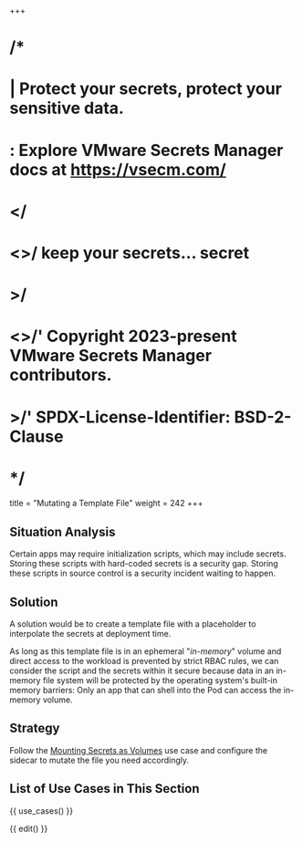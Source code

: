 +++
# /*
# |    Protect your secrets, protect your sensitive data.
# :    Explore VMware Secrets Manager docs at https://vsecm.com/
# </
# <>/  keep your secrets... secret
# >/
# <>/' Copyright 2023-present VMware Secrets Manager contributors.
# >/'  SPDX-License-Identifier: BSD-2-Clause
# */

title = "Mutating a Template File"
weight = 242
+++

## Situation Analysis

Certain apps may require initialization scripts, which may include secrets. 
Storing these scripts with hard-coded secrets is a security gap. Storing
these scripts in source control is a security incident waiting to happen.

## Solution

A solution would be to create a template file with a placeholder to interpolate 
the secrets at deployment time.

As long as this template file is in an ephemeral "*in-memory*" volume and direct 
access to the workload is prevented by strict RBAC rules, we can consider the 
script and the secrets within it secure because data in an in-memory file system 
will be protected by the operating system's built-in memory barriers: 
Only an app that can shell into the Pod can access the in-memory volume.

## Strategy

Follow the [Mounting Secrets as Volumes][secrets-as-volumes] use case 
and configure the sidecar to mutate the file you need accordingly.

[secrets-as-volumes]:  @/documentation/use-cases/mounting-secrets.md

## List of Use Cases in This Section

{{ use_cases() }}

{{ edit() }}
